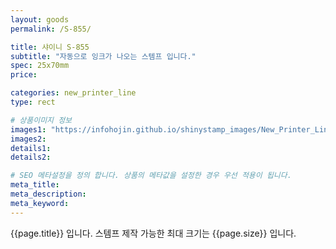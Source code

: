 ```yaml
---
layout: goods
permalink: /S-855/

title: 샤이니 S-855
subtitle: "자동으로 잉크가 나오는 스템프 입니다."
spec: 25x70mm
price: 

categories: new_printer_line
type: rect

# 상품이미지 정보
images1: "https://infohojin.github.io/shinystamp_images/New_Printer_Line/S-855/S-855_1.jpg"
images2:
details1:
details2:    

# SEO 메타설정을 정의 합니다. 상품의 메타값을 설정한 경우 우선 적용이 됩니다.
meta_title: 
meta_description:
meta_keyword:
---
```


{{page.title}} 입니다. 스템프 제작 가능한 최대 크기는 {{page.size}} 입니다. 
